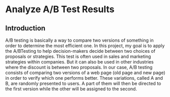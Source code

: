 # Analyze A/B Test Results

## Introduction
A/B testing is basically a way to compare two versions of something in order to determine the most efficient one. In this project, my goal is to apply the A/BTesting to help decision-makers decide between two choices of proposals or strategies. 
This test is often used in sales and marketing strategies within companies. But it can also be used in other industries where the discount is between two proposals. In our case, A/B testing consists of comparing two versions of a web page (old page and new page) in order to verify which one performs better. These variations, called A and B, are randomly presented to users. A part of them will then be directed to the first version while the other will be assigned to the second.

